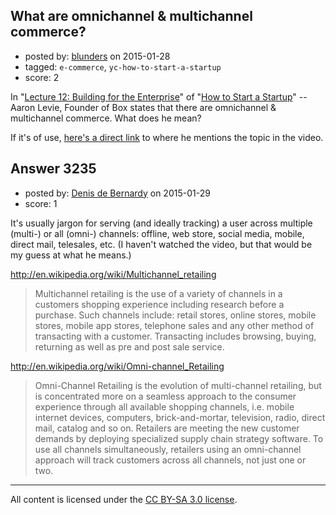 ## What are omnichannel & multichannel commerce?

- posted by: [blunders](https://stackexchange.com/users/216182/blunders) on 2015-01-28
- tagged: `e-commerce`, `yc-how-to-start-a-startup`
- score: 2

In "[Lecture 12: Building for the Enterprise][1]" of "[How to Start a Startup][2]" -- Aaron Levie, Founder of Box states that there are omnichannel & multichannel commerce. What does he mean? 

If it's of use, [here's a direct link](http://youtu.be/tFVDjrvQJdw?t=27m17s) to where he mentions the topic in the video.


  [1]: http://startupclass.samaltman.com/courses/lec12/
  [2]: http://startupclass.samaltman.com/


## Answer 3235

- posted by: [Denis de Bernardy](https://stackexchange.com/users/182468/denis-de-bernardy) on 2015-01-29
- score: 1

It's usually jargon for serving (and ideally tracking) a user across multiple (multi-) or all (omni-) channels: offline, web store, social media, mobile, direct mail, telesales, etc. (I haven't watched the video, but that would be my guess at what he means.)


http://en.wikipedia.org/wiki/Multichannel_retailing

> Multichannel retailing is the use of a variety of channels in a customers shopping experience including research before a purchase. Such channels include: retail stores, online stores, mobile stores, mobile app stores, telephone sales and any other method of transacting with a customer. Transacting includes browsing, buying, returning as well as pre and post sale service.


http://en.wikipedia.org/wiki/Omni-channel_Retailing

> Omni-Channel Retailing is the evolution of multi-channel retailing, but is concentrated more on a seamless approach to the consumer experience through all available shopping channels, i.e. mobile internet devices, computers, brick-and-mortar, television, radio, direct mail, catalog and so on. Retailers are meeting the new customer demands by deploying specialized supply chain strategy software. To use all channels simultaneously, retailers using an omni-channel approach will track customers across all channels, not just one or two.




---

All content is licensed under the [CC BY-SA 3.0 license](https://creativecommons.org/licenses/by-sa/3.0/).
